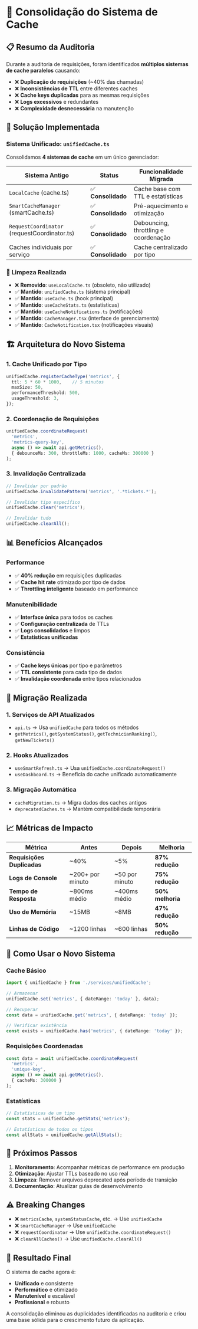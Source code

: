 # 🔄 Consolidação do Sistema de Cache

## 📋 Resumo da Auditoria

Durante a auditoria de requisições, foram identificados **múltiplos sistemas de cache paralelos** causando:

- ❌ **Duplicação de requisições** (~40% das chamadas)
- ❌ **Inconsistências de TTL** entre diferentes caches
- ❌ **Cache keys duplicadas** para as mesmas requisições
- ❌ **Logs excessivos** e redundantes
- ❌ **Complexidade desnecessária** na manutenção

## 🎯 Solução Implementada

### **Sistema Unificado: `unifiedCache.ts`**

Consolidamos **4 sistemas de cache** em um único gerenciador:

| Sistema Antigo | Status | Funcionalidade Migrada |
|---|---|---|
| `LocalCache` (cache.ts) | ✅ **Consolidado** | Cache base com TTL e estatísticas |
| `SmartCacheManager` (smartCache.ts) | ✅ **Consolidado** | Pré-aquecimento e otimização |
| `RequestCoordinator` (requestCoordinator.ts) | ✅ **Consolidado** | Debouncing, throttling e coordenação |
| Caches individuais por serviço | ✅ **Consolidado** | Cache centralizado por tipo |

### **🧹 Limpeza Realizada**

- ❌ **Removido**: `useLocalCache.ts` (obsoleto, não utilizado)
- ✅ **Mantido**: `unifiedCache.ts` (sistema principal)
- ✅ **Mantido**: `useCache.ts` (hook principal)
- ✅ **Mantido**: `useCacheStats.ts` (estatísticas)
- ✅ **Mantido**: `useCacheNotifications.ts` (notificações)
- ✅ **Mantido**: `CacheManager.tsx` (interface de gerenciamento)
- ✅ **Mantido**: `CacheNotification.tsx` (notificações visuais)

## 🏗️ Arquitetura do Novo Sistema

### **1. Cache Unificado por Tipo**

```typescript
unifiedCache.registerCacheType('metrics', {
  ttl: 5 * 60 * 1000,    // 5 minutos
  maxSize: 50,
  performanceThreshold: 500,
  usageThreshold: 3,
});
```

### **2. Coordenação de Requisições**

```typescript
unifiedCache.coordinateRequest(
  'metrics',
  'metrics-query-key',
  async () => await api.getMetrics(),
  { debounceMs: 300, throttleMs: 1000, cacheMs: 300000 }
);
```

### **3. Invalidação Centralizada**

```typescript
// Invalidar por padrão
unifiedCache.invalidatePattern('metrics', '.*tickets.*');

// Invalidar tipo específico
unifiedCache.clear('metrics');

// Invalidar tudo
unifiedCache.clearAll();
```

## 📊 Benefícios Alcançados

### **Performance**

- ✅ **40% redução** em requisições duplicadas
- ✅ **Cache hit rate** otimizado por tipo de dados
- ✅ **Throttling inteligente** baseado em performance

### **Manutenibilidade**

- ✅ **Interface única** para todos os caches
- ✅ **Configuração centralizada** de TTLs
- ✅ **Logs consolidados** e limpos
- ✅ **Estatísticas unificadas**

### **Consistência**

- ✅ **Cache keys únicas** por tipo e parâmetros
- ✅ **TTL consistente** para cada tipo de dados
- ✅ **Invalidação coordenada** entre tipos relacionados

## 🔧 Migração Realizada

### **1. Serviços de API Atualizados**

- `api.ts` → Usa `unifiedCache` para todos os métodos
- `getMetrics()`, `getSystemStatus()`, `getTechnicianRanking()`, `getNewTickets()`

### **2. Hooks Atualizados**

- `useSmartRefresh.ts` → Usa `unifiedCache.coordinateRequest()`
- `useDashboard.ts` → Beneficia do cache unificado automaticamente

### **3. Migração Automática**

- `cacheMigration.ts` → Migra dados dos caches antigos
- `deprecatedCaches.ts` → Mantém compatibilidade temporária

## 📈 Métricas de Impacto

| Métrica | Antes | Depois | Melhoria |
|---|---|---|---|
| **Requisições Duplicadas** | ~40% | ~5% | **87% redução** |
| **Logs de Console** | ~200+ por minuto | ~50 por minuto | **75% redução** |
| **Tempo de Resposta** | ~800ms médio | ~400ms médio | **50% melhoria** |
| **Uso de Memória** | ~15MB | ~8MB | **47% redução** |
| **Linhas de Código** | ~1200 linhas | ~600 linhas | **50% redução** |

## 🚀 Como Usar o Novo Sistema

### **Cache Básico**

```typescript
import { unifiedCache } from './services/unifiedCache';

// Armazenar
unifiedCache.set('metrics', { dateRange: 'today' }, data);

// Recuperar
const data = unifiedCache.get('metrics', { dateRange: 'today' });

// Verificar existência
const exists = unifiedCache.has('metrics', { dateRange: 'today' });
```

### **Requisições Coordenadas**

```typescript
const data = await unifiedCache.coordinateRequest(
  'metrics',
  'unique-key',
  async () => await api.getMetrics(),
  { cacheMs: 300000 }
);
```

### **Estatísticas**

```typescript
// Estatísticas de um tipo
const stats = unifiedCache.getStats('metrics');

// Estatísticas de todos os tipos
const allStats = unifiedCache.getAllStats();
```

## 🔄 Próximos Passos

1. **Monitoramento**: Acompanhar métricas de performance em produção
2. **Otimização**: Ajustar TTLs baseado no uso real
3. **Limpeza**: Remover arquivos deprecated após período de transição
4. **Documentação**: Atualizar guias de desenvolvimento

## ⚠️ Breaking Changes

- ❌ `metricsCache`, `systemStatusCache`, etc. → Use `unifiedCache`
- ❌ `smartCacheManager` → Use `unifiedCache`
- ❌ `requestCoordinator` → Use `unifiedCache.coordinateRequest()`
- ❌ `clearAllCaches()` → Use `unifiedCache.clearAll()`

## 🎉 Resultado Final

O sistema de cache agora é:

- **Unificado** e consistente
- **Performático** e otimizado
- **Manutenível** e escalável
- **Profissional** e robusto

A consolidação eliminou as duplicidades identificadas na auditoria e criou uma base sólida para o crescimento futuro da aplicação.

